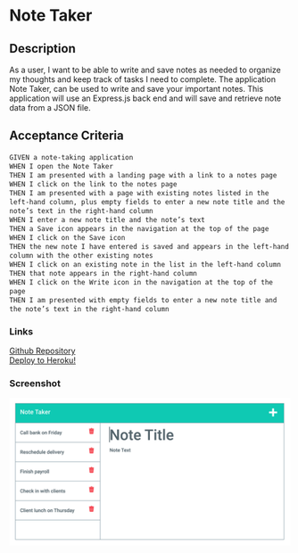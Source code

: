 # Note Taker

## Description
As a user, I want to be able to write and save notes as needed to organize my thoughts and keep track of tasks I need to complete. The application Note Taker, can be used to write and save your important notes. This application will use an Express.js back end and will save and retrieve note data from a JSON file. 

## Acceptance Criteria
```
GIVEN a note-taking application
WHEN I open the Note Taker
THEN I am presented with a landing page with a link to a notes page
WHEN I click on the link to the notes page
THEN I am presented with a page with existing notes listed in the left-hand column, plus empty fields to enter a new note title and the note’s text in the right-hand column
WHEN I enter a new note title and the note’s text
THEN a Save icon appears in the navigation at the top of the page
WHEN I click on the Save icon
THEN the new note I have entered is saved and appears in the left-hand column with the other existing notes
WHEN I click on an existing note in the list in the left-hand column
THEN that note appears in the right-hand column
WHEN I click on the Write icon in the navigation at the top of the page
THEN I am presented with empty fields to enter a new note title and the note’s text in the right-hand column

```
### Links
[Github Repository](https://github.com/vcristian1/note-taker-demo) <br>
[Deploy to Heroku!](https://note-taker-demo-nu.herokuapp.com/index.html)

### Screenshot
![screenshot](11-express-homework-demo-01.png)